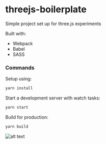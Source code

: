 # threejs-boilerplate

Simple project set up for three.js experiments

Built with:

- Webpack
- Babel
- SASS

### Commands

Setup using:

```bash
yarn install
```

Start a development server with watch tasks:

```bash
yarn start
```

Build for production:

```bash
yarn build
```


![alt text](https://github.com/Robpayot/threejs-boilerplate/main/src/img/thumbnail.png?raw=true)
